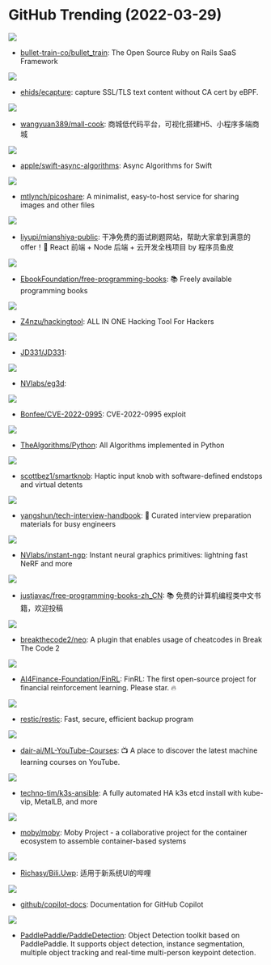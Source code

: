 # GitHub Trending (2022-03-29)

![](https://img.shields.io/badge/Ruby-New%2070-green?style=flat-square&logo=appveyor)
- [bullet-train-co/bullet_train](https://github.com/bullet-train-co/bullet_train): The Open Source Ruby on Rails SaaS Framework

![](https://img.shields.io/badge/C-New%20333-green?style=flat-square&logo=appveyor)
- [ehids/ecapture](https://github.com/ehids/ecapture): capture SSL/TLS text content without CA cert by eBPF.

![](https://img.shields.io/badge/Vue-New%20185-green?style=flat-square&logo=appveyor)
- [wangyuan389/mall-cook](https://github.com/wangyuan389/mall-cook): 商城低代码平台，可视化搭建H5、小程序多端商城

![](https://img.shields.io/badge/Swift-New%20202-green?style=flat-square&logo=appveyor)
- [apple/swift-async-algorithms](https://github.com/apple/swift-async-algorithms): Async Algorithms for Swift

![](https://img.shields.io/badge/Go-New%2061-green?style=flat-square&logo=appveyor)
- [mtlynch/picoshare](https://github.com/mtlynch/picoshare): A minimalist, easy-to-host service for sharing images and other files

![](https://img.shields.io/badge/TypeScript-New%20425-green?style=flat-square&logo=appveyor)
- [liyupi/mianshiya-public](https://github.com/liyupi/mianshiya-public): 干净免费的面试刷题网站，帮助大家拿到满意的 offer！💎 React 前端 + Node 后端 + 云开发全栈项目 by 程序员鱼皮

![](https://img.shields.io/badge/none-New%20355-green?style=flat-square&logo=appveyor)
- [EbookFoundation/free-programming-books](https://github.com/EbookFoundation/free-programming-books): 📚 Freely available programming books

![](https://img.shields.io/badge/Python-New%20720-green?style=flat-square&logo=appveyor)
- [Z4nzu/hackingtool](https://github.com/Z4nzu/hackingtool): ALL IN ONE Hacking Tool For Hackers

![](https://img.shields.io/badge/none-New%20125-green?style=flat-square&logo=appveyor)
- [JD331/JD331](https://github.com/JD331/JD331): 

![](https://img.shields.io/badge/none-New%2072-green?style=flat-square&logo=appveyor)
- [NVlabs/eg3d](https://github.com/NVlabs/eg3d): 

![](https://img.shields.io/badge/C-New%20109-green?style=flat-square&logo=appveyor)
- [Bonfee/CVE-2022-0995](https://github.com/Bonfee/CVE-2022-0995): CVE-2022-0995 exploit

![](https://img.shields.io/badge/Python-New%20222-green?style=flat-square&logo=appveyor)
- [TheAlgorithms/Python](https://github.com/TheAlgorithms/Python): All Algorithms implemented in Python

![](https://img.shields.io/badge/C%2B%2B-New%20326-green?style=flat-square&logo=appveyor)
- [scottbez1/smartknob](https://github.com/scottbez1/smartknob): Haptic input knob with software-defined endstops and virtual detents

![](https://img.shields.io/badge/JavaScript-New%2099-green?style=flat-square&logo=appveyor)
- [yangshun/tech-interview-handbook](https://github.com/yangshun/tech-interview-handbook): 💯 Curated interview preparation materials for busy engineers

![](https://img.shields.io/badge/Cuda-New%20168-green?style=flat-square&logo=appveyor)
- [NVlabs/instant-ngp](https://github.com/NVlabs/instant-ngp): Instant neural graphics primitives: lightning fast NeRF and more

![](https://img.shields.io/badge/none-New%20297-green?style=flat-square&logo=appveyor)
- [justjavac/free-programming-books-zh_CN](https://github.com/justjavac/free-programming-books-zh_CN): 📚 免费的计算机编程类中文书籍，欢迎投稿

![](https://img.shields.io/badge/SCSS-New%2040-green?style=flat-square&logo=appveyor)
- [breakthecode2/neo](https://github.com/breakthecode2/neo): A plugin that enables usage of cheatcodes in Break The Code 2

![](https://img.shields.io/badge/Jupyter%20Notebook-New%20221-green?style=flat-square&logo=appveyor)
- [AI4Finance-Foundation/FinRL](https://github.com/AI4Finance-Foundation/FinRL): FinRL: The first open-source project for financial reinforcement learning. Please star. 🔥

![](https://img.shields.io/badge/Go-New%2039-green?style=flat-square&logo=appveyor)
- [restic/restic](https://github.com/restic/restic): Fast, secure, efficient backup program

![](https://img.shields.io/badge/none-New%20275-green?style=flat-square&logo=appveyor)
- [dair-ai/ML-YouTube-Courses](https://github.com/dair-ai/ML-YouTube-Courses): 📺 A place to discover the latest machine learning courses on YouTube.

![](https://img.shields.io/badge/Jinja-New%20103-green?style=flat-square&logo=appveyor)
- [techno-tim/k3s-ansible](https://github.com/techno-tim/k3s-ansible): A fully automated HA k3s etcd install with kube-vip, MetalLB, and more

![](https://img.shields.io/badge/Go-New%2010-green?style=flat-square&logo=appveyor)
- [moby/moby](https://github.com/moby/moby): Moby Project - a collaborative project for the container ecosystem to assemble container-based systems

![](https://img.shields.io/badge/C%23-New%2045-green?style=flat-square&logo=appveyor)
- [Richasy/Bili.Uwp](https://github.com/Richasy/Bili.Uwp): 适用于新系统UI的哔哩

![](https://img.shields.io/badge/Python-New%20438-green?style=flat-square&logo=appveyor)
- [github/copilot-docs](https://github.com/github/copilot-docs): Documentation for GitHub Copilot

![](https://img.shields.io/badge/Python-New%2016-green?style=flat-square&logo=appveyor)
- [PaddlePaddle/PaddleDetection](https://github.com/PaddlePaddle/PaddleDetection): Object Detection toolkit based on PaddlePaddle. It supports object detection, instance segmentation, multiple object tracking and real-time multi-person keypoint detection.

